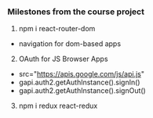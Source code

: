 ### Milestones from the course project

1. npm i react-router-dom
 - navigation for dom-based apps

 2. OAuth for JS Browser Apps
 - src="https://apis.google.com/js/api.js"
 - gapi.auth2.getAuthInstance().signIn()
 - gapi.auth2.getAuthInstance().signOut()

 3. npm i redux react-redux